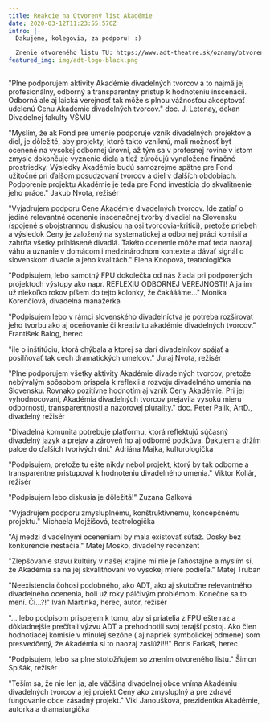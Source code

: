 ```yaml
---
title: Reakcie na Otvorený list Akadémie
date: 2020-03-12T11:23:55.576Z
intro: |-
  Ďakujeme, kolegovia, za podporu! :) 

  Znenie otvoreného listu TU: https://www.adt-theatre.sk/oznamy/otvoreny-list/
featured_img: img/adt-logo-black.png
---
```

"Plne podporujem aktivity Akadémie divadelných tvorcov a to najmä jej profesionálny, odborný a transparentný prístup k hodnoteniu inscenácií. Odborná ale aj laická verejnosť tak môže s plnou vážnosťou akceptovať udelenú Cenu Akadémie divadelných tvorcov." doc. J. Letenay, dekan Divadelnej fakulty VŠMU

"Myslím, že ak Fond pre umenie podporuje vznik divadelných projektov a diel, je dôležité, aby projekty, ktoré takto vzniknú, mali možnosť byť ocenené na vysokej odbornej úrovni, až tým sa v profesnej rovine v istom zmysle dokončuje vyznenie diela a tiež zúročujú vynaložené finačné prostriedky. Výsledky Akadémie budú samozrejme spätne pre Fond užitočné pri ďalšom posudzovaní tvorcov a diel v ďalších obdobiach. Podporenie projektu Akadémie je teda pre Fond investícia do skvalitnenie jeho práce." Jakub Nvota, režisér

"Vyjadrujem podporu Cene Akadémie divadelných tvorcov. Ide zatiaľ o jediné relevantné ocenenie inscenačnej tvorby divadiel na Slovensku (spojené s obojstrannou diskusiou na osi tvorcovia-kritici), pretože priebeh a výsledok Ceny je založený na systematickej a odbornej práci komisií a zahŕňa všetky prihlásené divadlá. Takéto ocenenie môže mať teda naozaj váhu a uznanie v domácom i medzinárodnom kontexte a dávať signál o slovenskom divadle a jeho kvalitách." Elena Knopová, teatrologička

"Podpisujem, lebo samotný FPU dokolečka od nás žiada pri podporených projektoch výstupy ako napr. REFLEXIU ODBORNEJ VEREJNOSTI! A ja im už niekoľko rokov píšem do tejto kolonky, že čakáááme..." Monika Korenčiová, divadelná manažérka

"Podpisujem lebo v rámci slovenského divadelníctva je potreba rozširovat jeho tvorbu ako aj oceňovanie či kreativitu akadémie divadelných tvorcov." František Balog, herec

"iIe o inštitúciu, ktorá chýbala a ktorej sa darí divadelníkov spájať a posilňovať tak cech dramatických umelcov." Juraj Nvota, režisér

"Plne podporujem všetky aktivity Akadémie divadelných tvorcov, pretože nebývalým spôsobom prispela k reflexii a rozvoju divadelného umenia na Slovensku. Rovnako pozitívne hodnotím aj vznik Ceny Akadémie. Pri jej vyhodnocovaní, Akadémia divadelných tvorcov prejavila vysokú mieru odbornosti, transparentnosti a názorovej plurality." doc. Peter Palik, ArtD., divadelný režisér

"Divadelná komunita potrebuje platformu, ktorá reflektujú súčasný divadelný jazyk a prejav a zároveň ho aj odborné podkúva. Ďakujem a držím palce do ďalších tvorivých dní." Adriána Majka, kulturologička

"Podpisujem, pretože tu ešte nikdy nebol projekt, ktorý by tak odborne a transparentne pristupoval k hodnoteniu divadelného umenia." Viktor Kollár, režisér

"Podpisujem lebo diskusia je dôležitá!" Zuzana Galková

"Vyjadrujem podporu zmysluplnému, konštruktívnemu, koncepčnému projektu." Michaela Mojžišová, teatrologička

"Aj medzi divadelnými oceneniami by mala existovať súťaž. Dosky bez konkurencie nestačia." Matej Mosko, divadelný recenzent 

"Zlepšovanie stavu kultúry v našej krajine mi nie je ľahostajné a myslím si, že Akadémia sa na jej skvalitňovaní vo vysokej miere podieľa." Matej Truban

"Neexistencia čohosi podobného, ako ADT, ako aj skutočne relevantného divadelného ocenenia, boli už roky pálčivým problémom. Konečne sa to mení. Či...?!" Ivan Martinka, herec, autor, režisér

"... lebo podpisom prispejem k tomu, aby si priatelia z FPU ešte raz a dôkladnejšie prečítali výzvu ADT a prehodnotili svoj terajší postoj. Ako člen hodnotiacej komisie v minulej sezóne ( aj napriek symbolickej odmene) som presvedčený, že Akadémia si to naozaj zaslúži!!!" Boris Farkaš, herec

"Podpisujem, lebo sa plne stotožňujem so znením otvoreného listu." Šimon Spišák, režisér

"Teším sa, že nie len ja, ale väčšina divadelnej obce vníma Akadémiu divadelných tvorcov a jej projekt Ceny ako zmysluplný a pre zdravé fungovanie obce zásadný projekt." Viki Janoušková, prezidentka Akadémie, autorka a dramaturgička
